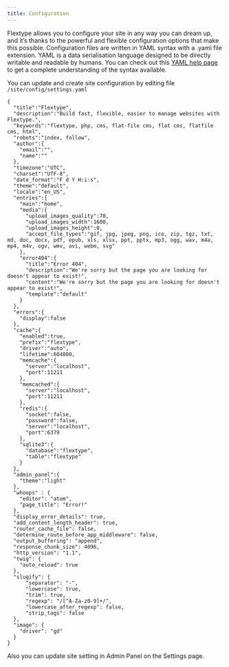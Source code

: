 ```yaml
---
title: Configuration
---
```

Flextype allows you to configure your site in any way you can dream up, and it’s thanks to the powerful and flexible configuration options that make this possible. Configuration files are written in YAML syntax with a .yaml file extension. YAML is a data serialisation language designed to be directly writable and readable by humans. You can check out this [YAML help page](https://learnxinyminutes.com/docs/yaml/) to get a complete understanding of the syntax available.

You can update and create site configuration by editing file `/site/config/settings.yaml`

```
{
  "title":"Flextype",
  "description":"Build fast, flexible, easier to manage websites with Flextype.",
  "keywords":"flextype, php, cms, flat-file cms, flat cms, flatfile cms, html",
  "robots":"index, follow",
  "author":{
    "email":"",
    "name":""
  },
  "timezone":"UTC",
  "charset":"UTF-8",
  "date_format":"F d Y H:i:s",
  "theme":"default",
  "locale":"en_US",
  "entries":{
    "main":"home",
    "media":{
      "upload_images_quality":70,
      "upload_images_width":1600,
      "upload_images_height":0,
      "accept_file_types":"gif, jpg, jpeg, png, ico, zip, tgz, txt, md, doc, docx, pdf, epub, xls, xlsx, ppt, pptx, mp3, ogg, wav, m4a, mp4, m4v, ogv, wmv, avi, webm, svg"
    },
    "error404":{
      "title":"Error 404",
      "description":"We're sorry but the page you are looking for doesn't appear to exist!",
      "content":"We're sorry but the page you are looking for doesn't appear to exist!",
      "template":"default"
    }
  },
  "errors":{
    "display":false
  },
  "cache":{
    "enabled":true,
    "prefix":"flextype",
    "driver":"auto",
    "lifetime":604800,
    "memcache":{
      "server":"localhost",
      "port":11211
    },
    "memcached":{
      "server":"localhost",
      "port":11211
    },
    "redis":{
      "socket":false,
      "password":false,
      "server":"localhost",
      "port":6379
    },
    "sqlite3":{
      "database":"flextype",
      "table":"flextype"
    }
  },
  "admin_panel":{
    "theme":"light"
  },
  "whoops" : {
    "editor": "atom",
    "page_title": "Error!"
  },
  "display_error_details": true,
  "add_content_length_header": true,
  "router_cache_file": false,
  "determine_route_before_app_middleware": false,
  "output_buffering": "append",
  "response_chunk_size": 4096,
  "http_version": "1.1",
  "twig": {
    "auto_reload": true
  },
  "slugify": {
      "separator": "-",
      "lowercase": true,
      "trim": true,
      "regexp": "/[^A-Za-z0-9]+/",
      "lowercase_after_regexp": false,
      "strip_tags": false
  },
  "image": {
    "driver": "gd"
  }
}
```

Also you can update site setting in Admin Panel on the Settings page.
